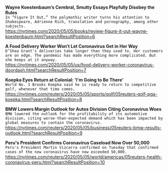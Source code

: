 **Wayne Koestenbaum’s Cerebral, Smutty Essays Playfully Disobey the Rules**\
`In “Figure It Out,” the polymathic writer turns his attention to Shakespeare, Adrienne Rich, translation and pornography, among other subjects.`\
https://nytimes.com/2020/05/05/books/review-figure-it-out-wayne-koestenbaum.html?searchResultPosition=6

**A Food Delivery Worker Won’t Let Coronavirus Get in Her Way**\
`D’Shea Grant’s deliveries take longer than they used to. Her customers are on edge. The pandemic has made everything more complicated. But she keeps at it anyway.`\
https://nytimes.com/2020/05/05/us/food-delivery-worker-coronavirus-doordash.html?searchResultPosition=7

**Koepka Eyes Return at Colonial: 'I'm Going to Be There'**\
`World No. 3 Brooks Koepka said he is ready to return to competitive golf, whenever that time comes.`\
https://nytimes.com/reuters/2020/05/05/sports/golf/05reuters-golf-pga-koepka.html?searchResultPosition=8

**BMW Lowers Margin Outlook for Autos Division Citing Coronavirus Woes**\
`BMW lowered the outlook for the profitability of its automotive division, citing worse-than-expected demand which has been impacted by global measures to contain the coronavirus. `\
https://nytimes.com/reuters/2020/05/05/business/05reuters-bmw-results-outlook.html?searchResultPosition=9

**Peru's President Confirms Coronavirus Caseload Now Over 50,000**\
`Peru's President Martin Vizcarra confirmed on Tuesday that confirmed cases of the new coronavirus have now exceeded 50,000.`\
https://nytimes.com/reuters/2020/05/05/world/americas/05reuters-health-coronavirus-peru.html?searchResultPosition=10

